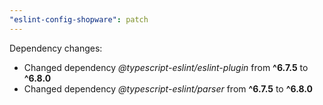 ```yaml
---
"eslint-config-shopware": patch
---
```


Dependency changes:

- Changed dependency _@typescript-eslint/eslint-plugin_ from **^6.7.5** to **^6.8.0**
- Changed dependency _@typescript-eslint/parser_ from **^6.7.5** to **^6.8.0**
